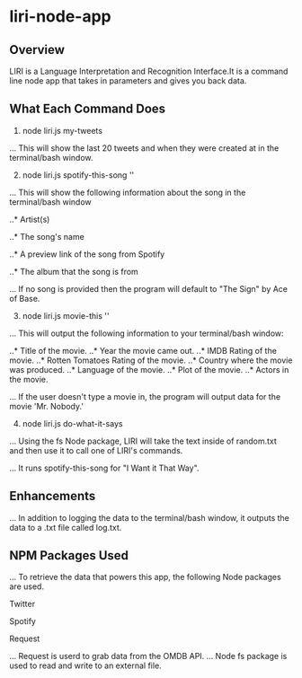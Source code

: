 # liri-node-app


## Overview
LIRI is a Language Interpretation and Recognition Interface.It is a command line node app that takes in parameters and gives you back data.


## What Each Command Does

1. node liri.js my-tweets

... This will show the last 20 tweets and when they were created at in the terminal/bash window.

2. node liri.js spotify-this-song '<song name here>'

... This will show the following information about the song in the terminal/bash window

..* Artist(s)

..* The song's name

..* A preview link of the song from Spotify

..* The album that the song is from

... If no song is provided then the program will default to "The Sign" by Ace of Base.

3. node liri.js movie-this '<movie name here>'

... This will output the following information to your terminal/bash window:

..* Title of the movie.
..* Year the movie came out.
..* IMDB Rating of the movie.
..* Rotten Tomatoes Rating of the movie.
..* Country where the movie was produced.
..* Language of the movie.
..* Plot of the movie.
..* Actors in the movie.

... If the user doesn't type a movie in, the program will output data for the movie 'Mr. Nobody.'

4. node liri.js do-what-it-says

... Using the fs Node package, LIRI will take the text inside of random.txt and then use it to call one of LIRI's commands.

... It runs spotify-this-song for "I Want it That Way".

## Enhancements

... In addition to logging the data to the terminal/bash window, it outputs the data to a .txt file called log.txt.

## NPM Packages Used

... To retrieve the data that powers this app, the following Node packages are used.

Twitter

Spotify

Request

... Request is userd to grab data from the OMDB API.
... Node fs package is used to read and write to an external file.
